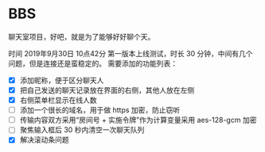 # BBS
聊天室项目，好吧，就是为了能够好好聊个天。

时间 2019年9月30日 10点42分
第一版本上线测试，时长 30 分钟，中间有几个问题，但是连接还是蛮稳定的。
需要添加的功能列表：
- [x] 添加昵称，便于区分聊天人
- [x] 把自己发送的聊天记录放在界面的右侧，其他人放在左侧
- [x] 右侧菜单栏显示在线人数
- [ ] 添加一个很长的域名，用于做 https 加密，防止窃听
- [ ] 传输内容双方采用“房间号 + 实施令牌”作为计算变量采用 aes-128-gcm 加密
- [ ] 聚焦输入框后 30 秒内清空一次聊天队列
- [x] 解决滚动条问题
